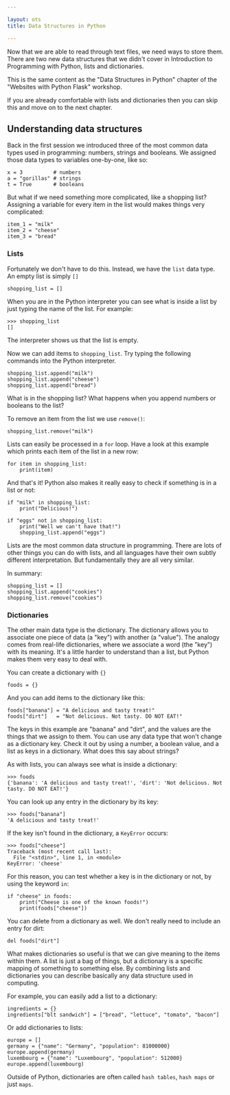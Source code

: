 ```yaml
---

layout: ots
title: Data Structures in Python

---
```


Now that we are able to read through text files, we need ways to store them. There are two new data structures that we didn't cover in Introduction to Programming with Python, lists and dictionaries.

This is the same content as the "Data Structures in Python" chapter of the "Websites with Python Flask" workshop.

If you are already comfortable with lists and dictionaries then you can skip this and move on to the next chapter.

## Understanding data structures

Back in the first session we introduced three of the most common data types used in programming: numbers, strings and booleans. We assigned those data types to variables one-by-one, like so:

    x = 3          # numbers
    a = "gorillas" # strings
    t = True       # booleans

But what if we need something more complicated, like a shopping list? Assigning a variable for every item in the list would makes things very complicated:

    item_1 = "milk"
    item_2 = "cheese"
    item_3 = "bread"

### Lists

Fortunately we don't have to do this. Instead, we have the ``list`` data type. An empty list is simply ``[]``

    shopping_list = []

When you are in the Python interpreter you can see what is inside a list by just typing the name of the list. For example:

    >>> shopping_list
    []

The interpreter shows us that the list is empty.

Now we can add items to ``shopping_list``. Try typing the following commands into the Python interpreter.

    shopping_list.append("milk")
    shopping_list.append("cheese")
    shopping_list.append("bread")

What is in the shopping list? What happens when you append numbers or booleans to the list?

To remove an item from the list we use ``remove()``:

    shopping_list.remove("milk")
      
Lists can easily be processed in a ``for`` loop. Have a look at this example which prints each item of the list in a new row:

    for item in shopping_list:
        print(item)

And that's it! Python also makes it really easy to check if something is in a list or not:

    if "milk" in shopping_list:
        print("Delicious!")

    if "eggs" not in shopping_list:
        print("Well we can't have that!")
        shopping_list.append("eggs")

Lists are the most common data structure in programming. There are lots of other things you can do with lists, and all languages have their own subtly different interpretation. But fundamentally they are all very similar.

In summary:

    shopping_list = []
    shopping_list.append("cookies")
    shopping_list.remove("cookies")

### Dictionaries

The other main data type is the dictionary. The dictionary allows you to associate one piece of data (a "key") with another (a "value"). The analogy comes from real-life dictionaries, where we associate a word (the "key") with its meaning. It's a little harder to understand than a list, but Python makes them very easy to deal with.

You can create a dictionary with ``{}``

    foods = {}

And you can add items to the dictionary like this:

    foods["banana"] = "A delicious and tasty treat!"
    foods["dirt"]   = "Not delicious. Not tasty. DO NOT EAT!"

The keys in this example are "banana" and "dirt", and the values are the things that we assign to them. You can use any data type that won't change as a dictionary key. Check it out by using a number, a boolean value, and a list as keys in a dictionary. What does this say about strings?

As with lists, you can always see what is inside a dictionary:

    >>> foods
    {'banana': 'A delicious and tasty treat!', 'dirt': 'Not delicious. Not tasty. DO NOT EAT!'}

You can look up any entry in the dictionary by its key:

    >>> foods["banana"]
    'A delicious and tasty treat!'

If the key isn't found in the dictionary, a `KeyError` occurs:

    >>> foods["cheese"]
    Traceback (most recent call last):
      File "<stdin>", line 1, in <module>
    KeyError: 'cheese'

For this reason, you can test whether a key is in the dictionary or not, by using the keyword `in`:

    if "cheese" in foods:
        print("Cheese is one of the known foods!")
        print(foods["cheese"])

You can delete from a dictionary as well. We don't really need to include an entry for dirt:

    del foods["dirt"]

What makes dictionaries so useful is that we can give meaning to the items within them. A list is just a bag of things, but a dictionary is a specific mapping of something to something else. By combining lists and dictionaries you can describe basically any data structure used in computing.

For example, you can easily add a list to a dictionary:

    ingredients = {}
    ingredients["blt sandwich"] = ["bread", "lettuce", "tomato", "bacon"]

Or add dictionaries to lists:

    europe = []
    germany = {"name": "Germany", "population": 81000000}
    europe.append(germany)
    luxembourg = {"name": "Luxembourg", "population": 512000}
    europe.append(luxembourg)

Outside of Python, dictionaries are often called ``hash tables``, ``hash maps`` or just ``maps``.
